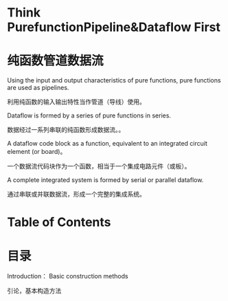 # Think PurefunctionPipeline&Dataflow  First
# 纯函数管道数据流

Using the input and output characteristics of pure functions, pure functions are used as pipelines.

利用纯函数的输入输出特性当作管道（导线）使用。

Dataflow is formed by a series of pure functions in series.

数据经过一系列串联的纯函数形成数据流。。

A dataflow code block as a function, equivalent to an integrated circuit element (or board)。

一个数据流代码块作为一个函数，相当于一个集成电路元件（或板）。

A complete integrated system is formed by serial or parallel dataflow.

通过串联或并联数据流，形成一个完整的集成系统。

# Table of Contents 
# 目录

Introduction： Basic construction methods

引论，基本构造方法


